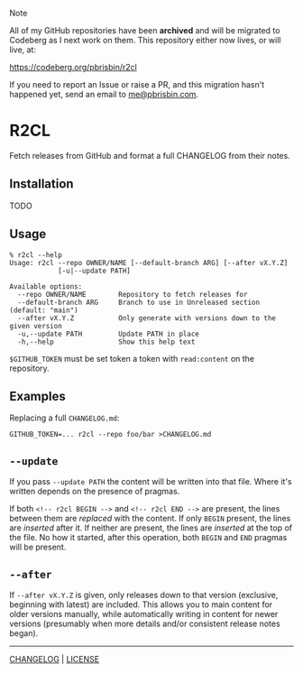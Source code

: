 > [!NOTE]
> All of my GitHub repositories have been **archived** and will be migrated to
> Codeberg as I next work on them. This repository either now lives, or will
> live, at:
>
> https://codeberg.org/pbrisbin/r2cl
>
> If you need to report an Issue or raise a PR, and this migration hasn't
> happened yet, send an email to me@pbrisbin.com.

# R2CL

Fetch releases from GitHub and format a full CHANGELOG from their notes.

## Installation

TODO

## Usage

```console
% r2cl --help
Usage: r2cl --repo OWNER/NAME [--default-branch ARG] [--after vX.Y.Z]
            [-u|--update PATH]

Available options:
  --repo OWNER/NAME        Repository to fetch releases for
  --default-branch ARG     Branch to use in Unreleased section (default: "main")
  --after vX.Y.Z           Only generate with versions down to the given version
  -u,--update PATH         Update PATH in place
  -h,--help                Show this help text
```

`$GITHUB_TOKEN` must be set token a token with `read:content` on the repository.

## Examples

Replacing a full `CHANGELOG.md`:

```console
GITHUB_TOKEN=... r2cl --repo foo/bar >CHANGELOG.md
```

## `--update`

If you pass `--update PATH` the content will be written into that file. Where
it's written depends on the presence of pragmas.

If both `<!-- r2cl BEGIN -->` and `<!-- r2cl END -->` are present, the lines
between them are *replaced* with the content. If only `BEGIN` present, the lines
are *inserted* after it. If neither are present, the lines are *inserted* at the
top of the file. No how it started, after this operation, both `BEGIN` and `END`
pragmas will be present.

## `--after`

If `--after vX.Y.Z` is given, only releases down to that version (exclusive,
beginning with latest) are included. This allows you to main content for older
versions manually, while automatically writing in content for newer versions
(presumably when more details and/or consistent release notes began).

---

[CHANGELOG](./CHANGELOG.md) | [LICENSE](./LICENSE)
